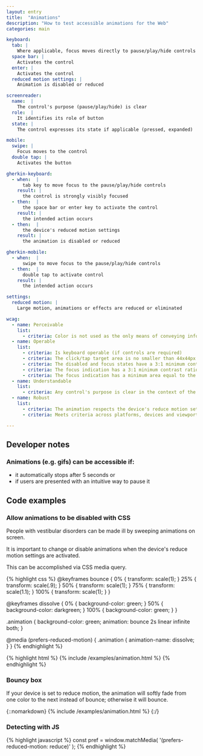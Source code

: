 ```yaml
---
layout: entry
title:  "Animations"
description: "How to test accessible animations for the Web"
categories: main

keyboard:
  tab: |
    Where applicable, focus moves directly to pause/play/hide controls
  space bar: |
    Activates the control
  enter: |
    Activates the control
  reduced motion settings: |
    Animation is disabled or reduced

screenreader:   
  name:  |
    The control's purpose (pause/play/hide) is clear
  role:  |
    It identifies its role of button
  state: |
    The control expresses its state if applicable (pressed, expanded)

mobile:
  swipe: |
    Focus moves to the control
  double tap: |
    Activates the button

gherkin-keyboard:
  - when:  |
      tab key to move focus to the pause/play/hide controls
    result: |
      the control is strongly visibly focused
  - then:  |
      the space bar or enter key to activate the control
    result: |
      the intended action occurs
  - then:  |
      the device's reduced motion settings
    result: |
      the animation is disabled or reduced

gherkin-mobile:
  - when:  |
      swipe to move focus to the pause/play/hide controls
  - then:  |
      double tap to activate control
    result: |
      the intended action occurs

settings:
  reduced motion: |
    Large motion, animations or effects are reduced or eliminated

wcag:
  - name: Perceivable
    list:
      - criteria: Color is not used as the only means of conveying information (error, success, etc)
  - name: Operable
    list:
      - criteria: Is keyboard operable (if controls are required)
      - criteria: The click/tap target area is no smaller than 44x44px
      - criteria: The disabled and focus states have a 3:1 minimum contrast ratio against default
      - criteria: The focus indication has a 3:1 minimum contrast ratio against adjacent elements
      - criteria: The focus indication has a minimum area equal to the width of the element and 2px in height
  - name: Understandable
    list:
      - criteria: Any control's purpose is clear in the context of the whole page
  - name: Robust
    list:
      - criteria: The animation respects the device's reduce motion settings and still conveys any critical information
      - criteria: Meets criteria across platforms, devices and viewports

---
```

## Developer notes

### Animations (e.g. gifs) can be accessible if:
- it automatically stops after 5 seconds or 
- if users are presented with an intuitive way to pause it

## Code examples

### Allow animations to be disabled with CSS

People with vestibular disorders can be made ill by sweeping animations on screen.

It is important to change or disable animations when the device's reduce motion settings are activated.

This can be accomplished via CSS media query.

{% highlight css %}
@keyframes bounce {
  0% { transform: scale(1); }
  25% { transform: scale(.9); }
  50% { transform: scale(1); }
  75% { transform: scale(1.1); }
  100% { transform: scale(1); }
}

@keyframes dissolve {
  0% { background-color: green; }
  50% { background-color: darkgreen; }
  100% { background-color: green; }
}

.animation {
  background-color: green;
  animation: bounce 2s linear infinite both;
}

@media (prefers-reduced-motion) {
  .animation {
    animation-name: dissolve;
  }
}
{% endhighlight %}

{% highlight html %}
{% include /examples/animation.html %}
{% endhighlight %}


### Bouncy box
If your device is set to reduce motion, the animation will softly fade from one color to the next instead of bounce; otherwise it will bounce.

{::nomarkdown}
<example>
{% include /examples/animation.html %}
</example>
{:/}

### Detecting with JS
{% highlight javascript %}
const pref = 
  window.matchMedia(
    '(prefers-reduced-motion: reduce)'
  );
{% endhighlight %}



